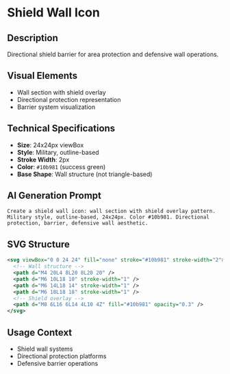 # Shield Wall Icon

## Description

Directional shield barrier for area protection and defensive wall operations.

## Visual Elements

- Wall section with shield overlay
- Directional protection representation
- Barrier system visualization

## Technical Specifications

- **Size**: 24x24px viewBox
- **Style**: Military, outline-based
- **Stroke Width**: 2px
- **Color**: `#10b981` (success green)
- **Base Shape**: Wall structure (not triangle-based)

## AI Generation Prompt

```text
Create a shield wall icon: wall section with shield overlay pattern. Military style, outline-based, 24x24px. Color #10b981. Directional protection, barrier, defensive wall aesthetic.
```

## SVG Structure

```svg
<svg viewBox="0 0 24 24" fill="none" stroke="#10b981" stroke-width="2">
  <!-- Wall structure -->
  <path d="M4 20L4 8L20 8L20 20" />
  <path d="M6 10L18 10" stroke-width="1" />
  <path d="M6 14L18 14" stroke-width="1" />
  <path d="M6 18L18 18" stroke-width="1" />
  <!-- Shield overlay -->
  <path d="M8 6L16 6L14 4L10 4Z" fill="#10b981" opacity="0.3" />
</svg>
```

## Usage Context

- Shield wall systems
- Directional protection platforms
- Defensive barrier operations
